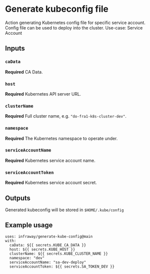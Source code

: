 # Generate kubeconfig file
Action generating Kubernetes config file for specific service account. Config file can be used to deploy into the cluster. 
Use-case: Service Account

## Inputs
### `caData`
**Required** CA Data.
### `host`
**Required** Kubernetes API server URL.
### `clusterName`
**Required** Full cluster name, e.g. `"do-fra1-k8s-cluster-dev"`.
### `namespace`
**Required** The Kubernetes namespace to operate under.
### `serviceAccountName`
**Required** Kubernetes service account name.
### `serviceAccountToken`
**Required** Kubernetes service account secret.

## Outputs
Generated kubeconfig will be stored in `$HOME/.kube/config`

## Example usage
```
uses: infraway/generate-kube-config@main
with:
  caData: ${{ secrets.KUBE_CA_DATA }}
  host: ${{ secrets.KUBE_HOST }}
  clusterName: ${{ secrets.KUBE_CLUSTER_NAME }}
  namespace: "dev"
  serviceAccountName: "sa-dev-deploy"
  serviceAccountToken: ${{ secrets.SA_TOKEN_DEV }}
```
